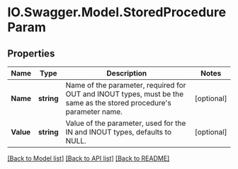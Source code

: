 # IO.Swagger.Model.StoredProcedureParam
## Properties

Name | Type | Description | Notes
------------ | ------------- | ------------- | -------------
**Name** | **string** | Name of the parameter, required for OUT and INOUT types, must be the same as the stored procedure&#39;s parameter name. | [optional] 
**Value** | **string** | Value of the parameter, used for the IN and INOUT types, defaults to NULL. | [optional] 

[[Back to Model list]](../README.md#documentation-for-models) [[Back to API list]](../README.md#documentation-for-api-endpoints) [[Back to README]](../README.md)


